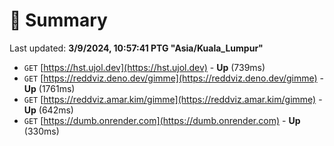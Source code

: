 # 📖 Summary
Last updated: **3/9/2024, 10:57:41 PTG "Asia/Kuala_Lumpur"**

- `GET` [https://hst.ujol.dev](https://hst.ujol.dev) - **Up** (739ms)
- `GET` [https://reddviz.deno.dev/gimme](https://reddviz.deno.dev/gimme) - **Up** (1761ms)
- `GET` [https://reddviz.amar.kim/gimme](https://reddviz.amar.kim/gimme) - **Up** (642ms)
- `GET` [https://dumb.onrender.com](https://dumb.onrender.com) - **Up** (330ms)
